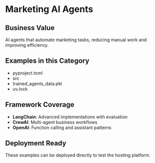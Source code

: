 # Marketing AI Agents

## Business Value
AI agents that automate marketing tasks, reducing manual work and improving efficiency.

## Examples in this Category
- pyproject.toml
- src
- trained_agents_data.pkl
- uv.lock

## Framework Coverage
- **LangChain**: Advanced implementations with evaluation
- **CrewAI**: Multi-agent business workflows  
- **OpenAI**: Function calling and assistant patterns

## Deployment Ready
These examples can be deployed directly to test the hosting platform.
